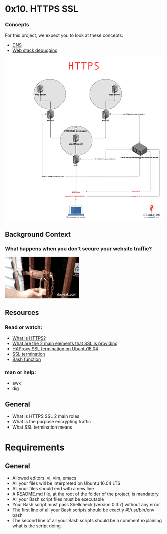 # 0x10. HTTPS SSL

### Concepts
For this project, we expect you to look at these concepts:

- [DNS](https://intranet.alxswe.com/concepts/12)
- [Web stack debugging](https://intranet.alxswe.com/concepts/68)

![Alt text](image.png)

## Background Context
### What happens when you don’t secure your website traffic?
![Alt text](image-1.png)

## Resources
### Read or watch:

- [What is HTTPS?](https://www.instantssl.com/http-vs-https)
- [What are the 2 main elements that SSL is providing](https://www.sslshopper.com/why-ssl-the-purpose-of-using-ssl-certificates.html)
- [HAProxy SSL termination on Ubuntu16.04](https://docs.ionos.com/cloud/)
- [SSL termination](https://en.wikipedia.org/wiki/TLS_termination_proxy)
- [Bash function](https://tldp.org/LDP/abs/html/complexfunct.html)

### man or help:

- awk
- dig

## General
- What is HTTPS SSL 2 main roles
- What is the purpose encrypting traffic
- What SSL termination means

# Requirements
## General
- Allowed editors: vi, vim, emacs
- All your files will be interpreted on Ubuntu 16.04 LTS
- All your files should end with a new line
- A README.md file, at the root of the folder of the project, is mandatory
- All your Bash script files must be executable
- Your Bash script must pass Shellcheck (version 0.3.7) without any error
- The first line of all your Bash scripts should be exactly #!/usr/bin/env bash
- The second line of all your Bash scripts should be a comment explaining what is the script doing
